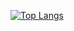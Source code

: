 [![Top Langs](https://github-readme-stats.vercel.app/api/top-langs/?username=foodyfood)](https://github.com/foodyfood/github-readme-stats)
